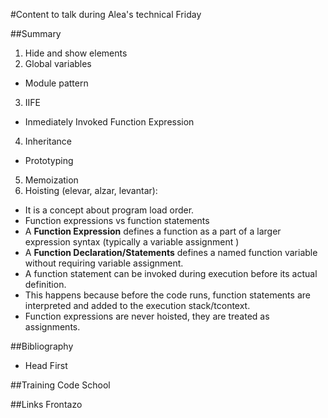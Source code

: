 #Content to talk during Alea's technical Friday

##Summary
1. Hide and show elements
2. Global variables
 * Module pattern
3. IIFE
 * Inmediately Invoked Function Expression
4. Inheritance
 * Prototyping
5. Memoization
6. Hoisting (elevar, alzar, levantar):
 * It is a concept about program load order.
 * Function expressions vs function statements
  * A **Function Expression** defines a function as a part of a larger expression syntax (typically a variable assignment )
  * A **Function Declaration/Statements** defines a named function variable without requiring variable assignment. 
 * A function statement can be invoked during execution before its actual definition. 
  * This happens because before the code runs, function statements are interpreted and added to the execution stack/tcontext.
 * Function expressions are never hoisted, they are treated as assignments.

##Bibliography
* Head First


##Training
Code School

##Links
Frontazo
